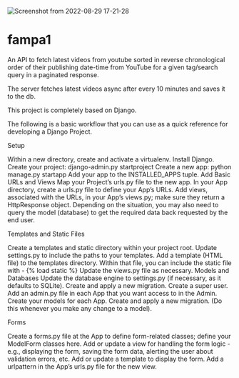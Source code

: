 ![Screenshot from 2022-08-29 17-21-28](https://user-images.githubusercontent.com/58148990/187277827-7e0de9d5-cbeb-4271-b38e-d8e6bed83a93.png)
# fampa1
An API to fetch latest videos from youtube sorted in reverse chronological order of their publishing date-time from YouTube for a given tag/search query in a paginated response.

The server fetches latest videos async after every 10 minutes and saves it to the db.

This project is completely based on Django.

The following is a basic workflow that you can use as a quick reference for developing a Django Project.

Setup

Within a new directory, create and activate a virtualenv.
Install Django.
Create your project: django-admin.py startproject
Create a new app: python manage.py startapp
Add your app to the INSTALLED_APPS tuple.
Add Basic URLs and Views
Map your Project’s urls.py file to the new app.
In your App directory, create a urls.py file to define your App’s URLs.
Add views, associated with the URLs, in your App’s views.py; make sure they return a HttpResponse object. Depending on the situation, you may also need to query the model (database) to get the required data back requested by the end user.

Templates and Static Files

Create a templates and static directory within your project root.
Update settings.py to include the paths to your templates.
Add a template (HTML file) to the templates directory. Within that file, you can include the static file with - {% load static %}
Update the views.py file as necessary.
Models and Databases
Update the database engine to settings.py (if necessary, as it defaults to SQLite).
Create and apply a new migration.
Create a super user.
Add an admin.py file in each App that you want access to in the Admin.
Create your models for each App.
Create and apply a new migration. (Do this whenever you make any change to a model).

Forms

Create a forms.py file at the App to define form-related classes; define your ModelForm classes here.
Add or update a view for handling the form logic - e.g., displaying the form, saving the form data, alerting the user about validation errors, etc.
Add or update a template to display the form.
Add a urlpattern in the App’s urls.py file for the new view.
